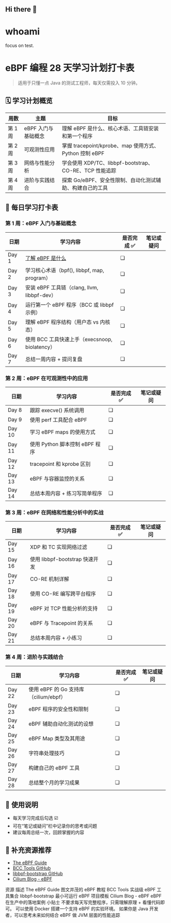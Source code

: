 ## Hi there 👋

<!--
**veriyoung/veriyoung** is a ✨ _special_ ✨ repository because its `README.md` (this file) appears on your GitHub profile.

Here are some ideas to get you started:

- 🔭 I’m currently working on ...
- 🌱 I’m currently learning ...
- 👯 I’m looking to collaborate on ...
- 🤔 I’m looking for help with ...
- 💬 Ask me about ...
- 📫 How to reach me: ...
- 😄 Pronouns: ...
- ⚡ Fun fact: ...
-->
# whoami
focus on test.
# eBPF 编程 28 天学习计划打卡表

> 适用于只懂一点 Java 的测试工程师，每天仅需投入 10 分钟。

## 🗓️ 学习计划概览

| 周数 | 主题 | 目标 |
|------|------|------|
| 第 1 周 | eBPF 入门与基础概念 | 理解 eBPF 是什么、核心术语、工具链安装和第一个程序 |
| 第 2 周 | 可观测性应用 | 掌握 tracepoint/kprobe、map 使用方式、Python 控制 eBPF |
| 第 3 周 | 网络与性能分析 | 学会使用 XDP/TC、libbpf-bootstrap、CO-RE、TCP 性能追踪 |
| 第 4 周 | 进阶与实践结合 | 探索 Go/eBPF、安全性限制、自动化测试辅助、构建自己的工具 |

## 📅 每日学习打卡表

### 第 1 周：eBPF 入门与基础概念

| 日期 | 学习内容 | 是否完成 ✅ | 笔记或疑问 |
|------|----------|-------------|--------------|
| Day 1 | [了解 eBPF 是什么](https://ebpf.io/what-is-ebpf/) | ❏ |  |
| Day 2 | 学习核心术语（bpf(), libbpf, map, program） | ❏ |  |
| Day 3 | 安装 eBPF 工具链（clang, llvm, libbpf-dev） | ❏ |  |
| Day 4 | 运行第一个 eBPF 程序（BCC 或 libbpf 示例） | ❏ |  |
| Day 5 | 理解 eBPF 程序结构（用户态 vs 内核态） | ❏ |  |
| Day 6 | 使用 BCC 工具快速上手（execsnoop, biolatency） | ❏ |  |
| Day 7 | 总结一周内容 + 提问复盘 | ❏ |  |

### 第 2 周：eBPF 在可观测性中的应用

| 日期 | 学习内容 | 是否完成 ✅ | 笔记或疑问 |
|------|----------|-------------|--------------|
| Day 8 | 跟踪 execve() 系统调用 | ❏ |  |
| Day 9 | 使用 perf 工具配合 eBPF | ❏ |  |
| Day 10 | 学习 eBPF maps 的使用方式 | ❏ |  |
| Day 11 | 使用 Python 脚本控制 eBPF 程序 | ❏ |  |
| Day 12 | tracepoint 和 kprobe 区别 | ❏ |  |
| Day 13 | eBPF 与容器监控的关系 | ❏ |  |
| Day 14 | 总结本周内容 + 练习写简单程序 | ❏ |  |

### 第 3 周：eBPF 在网络和性能分析中的实战

| 日期 | 学习内容 | 是否完成 ✅ | 笔记或疑问 |
|------|----------|-------------|--------------|
| Day 15 | XDP 和 TC 实现网络过滤 | ❏ |  |
| Day 16 | 使用 libbpf-bootstrap 快速开发 | ❏ |  |
| Day 17 | CO-RE 机制详解 | ❏ |  |
| Day 18 | 使用 CO-RE 编写跨平台程序 | ❏ |  |
| Day 19 | eBPF 对 TCP 性能分析的支持 | ❏ |  |
| Day 20 | eBPF 与 Tracepoint 的关系 | ❏ |  |
| Day 21 | 总结本周内容 + 小练习 | ❏ |  |

### 第 4 周：进阶与实践结合

| 日期 | 学习内容 | 是否完成 ✅ | 笔记或疑问 |
|------|----------|-------------|--------------|
| Day 22 | 使用 eBPF 的 Go 支持库（cilium/ebpf） | ❏ |  |
| Day 23 | eBPF 程序的安全性和限制 | ❏ |  |
| Day 24 | eBPF 辅助自动化测试的设想 | ❏ |  |
| Day 25 | eBPF Map 类型及其用途 | ❏ |  |
| Day 26 | 字符串处理技巧 | ❏ |  |
| Day 27 | 构建自己的 eBPF 工具 | ❏ |  |
| Day 28 | 总结整个月的学习成果 | ❏ |  |

## 📝 使用说明

- 每天学习完成后勾选 ☑️
- 可在“笔记或疑问”栏中记录你的思考或问题
- 建议每周总结一次，回顾掌握的内容

## 🧠 补充资源推荐

- [The eBPF Guide](https://qmonnet.github.io/ebpf-guide/)
- [BCC Tools GitHub](https://github.com/iovisor/bcc)
- [libbpf-bootstrap GitHub](https://github.com/libbpf/libbpf-bootstrap)
- [Cilium Blog - eBPF](https://isovalent.com/blog)

资源	描述
The eBPF Guide	图文并茂的 eBPF 教程
BCC Tools	实战级 eBPF 工具集合
libbpf-bootstrap	最小可运行 eBPF 项目模板
Cilium Blog - eBPF	eBPF 在生产中的落地案例
 小贴士
不要求每天写完整程序，只需理解原理 + 看懂代码即可。
可以使用 Docker 搭建一个支持 eBPF 的实验环境。
如果你是 Java 开发者，可以思考未来如何结合 eBPF 做 JVM 层面的性能追踪
